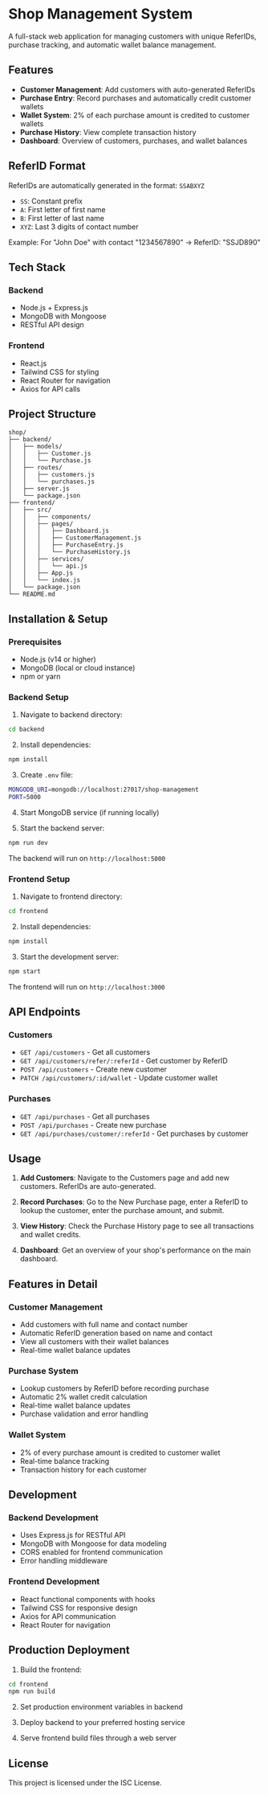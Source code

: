 # Shop Management System

A full-stack web application for managing customers with unique ReferIDs, purchase tracking, and automatic wallet balance management.

## Features

- **Customer Management**: Add customers with auto-generated ReferIDs
- **Purchase Entry**: Record purchases and automatically credit customer wallets
- **Wallet System**: 2% of each purchase amount is credited to customer wallets
- **Purchase History**: View complete transaction history
- **Dashboard**: Overview of customers, purchases, and wallet balances

## ReferID Format

ReferIDs are automatically generated in the format: `SSABXYZ`
- `SS`: Constant prefix
- `A`: First letter of first name
- `B`: First letter of last name  
- `XYZ`: Last 3 digits of contact number

Example: For "John Doe" with contact "1234567890" → ReferID: "SSJD890"

## Tech Stack

### Backend
- Node.js + Express.js
- MongoDB with Mongoose
- RESTful API design

### Frontend
- React.js
- Tailwind CSS for styling
- React Router for navigation
- Axios for API calls

## Project Structure

```
shop/
├── backend/
│   ├── models/
│   │   ├── Customer.js
│   │   └── Purchase.js
│   ├── routes/
│   │   ├── customers.js
│   │   └── purchases.js
│   ├── server.js
│   └── package.json
├── frontend/
│   ├── src/
│   │   ├── components/
│   │   ├── pages/
│   │   │   ├── Dashboard.js
│   │   │   ├── CustomerManagement.js
│   │   │   ├── PurchaseEntry.js
│   │   │   └── PurchaseHistory.js
│   │   ├── services/
│   │   │   └── api.js
│   │   ├── App.js
│   │   └── index.js
│   └── package.json
└── README.md
```

## Installation & Setup

### Prerequisites
- Node.js (v14 or higher)
- MongoDB (local or cloud instance)
- npm or yarn

### Backend Setup

1. Navigate to backend directory:
```bash
cd backend
```

2. Install dependencies:
```bash
npm install
```

3. Create `.env` file:
```bash
MONGODB_URI=mongodb://localhost:27017/shop-management
PORT=5000
```

4. Start MongoDB service (if running locally)

5. Start the backend server:
```bash
npm run dev
```

The backend will run on `http://localhost:5000`

### Frontend Setup

1. Navigate to frontend directory:
```bash
cd frontend
```

2. Install dependencies:
```bash
npm install
```

3. Start the development server:
```bash
npm start
```

The frontend will run on `http://localhost:3000`

## API Endpoints

### Customers
- `GET /api/customers` - Get all customers
- `GET /api/customers/refer/:referId` - Get customer by ReferID
- `POST /api/customers` - Create new customer
- `PATCH /api/customers/:id/wallet` - Update customer wallet

### Purchases
- `GET /api/purchases` - Get all purchases
- `POST /api/purchases` - Create new purchase
- `GET /api/purchases/customer/:referId` - Get purchases by customer

## Usage

1. **Add Customers**: Navigate to the Customers page and add new customers. ReferIDs are auto-generated.

2. **Record Purchases**: Go to the New Purchase page, enter a ReferID to lookup the customer, enter the purchase amount, and submit.

3. **View History**: Check the Purchase History page to see all transactions and wallet credits.

4. **Dashboard**: Get an overview of your shop's performance on the main dashboard.

## Features in Detail

### Customer Management
- Add customers with full name and contact number
- Automatic ReferID generation based on name and contact
- View all customers with their wallet balances
- Real-time wallet balance updates

### Purchase System
- Lookup customers by ReferID before recording purchase
- Automatic 2% wallet credit calculation
- Real-time wallet balance updates
- Purchase validation and error handling

### Wallet System
- 2% of every purchase amount is credited to customer wallet
- Real-time balance tracking
- Transaction history for each customer

## Development

### Backend Development
- Uses Express.js for RESTful API
- MongoDB with Mongoose for data modeling
- CORS enabled for frontend communication
- Error handling middleware

### Frontend Development
- React functional components with hooks
- Tailwind CSS for responsive design
- Axios for API communication
- React Router for navigation

## Production Deployment

1. Build the frontend:
```bash
cd frontend
npm run build
```

2. Set production environment variables in backend

3. Deploy backend to your preferred hosting service

4. Serve frontend build files through a web server

## License

This project is licensed under the ISC License.
